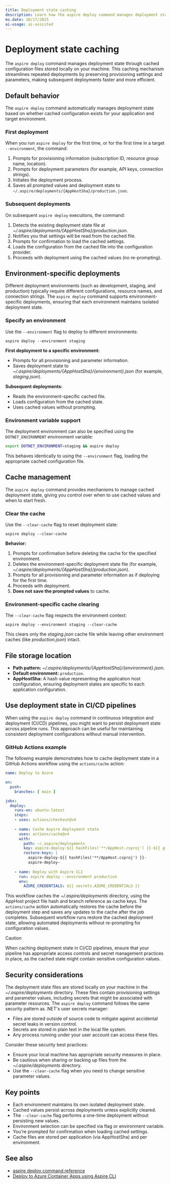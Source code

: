 ```yaml
---
title: Deployment state caching
description: Learn how the aspire deploy command manages deployment state through cached configuration files.
ms.date: 10/17/2025
ai-usage: ai-assisted
---
```


# Deployment state caching

The `aspire deploy` command manages deployment state through cached configuration files stored locally on your machine. This caching mechanism streamlines repeated deployments by preserving provisioning settings and parameters, making subsequent deployments faster and more efficient.

## Default behavior

The `aspire deploy` command automatically manages deployment state based on whether cached configuration exists for your application and target environment.

### First deployment

When you run `aspire deploy` for the first time, or for the first time in a target `--environment`, the command:

1. Prompts for provisioning information (subscription ID, resource group name, location).
1. Prompts for deployment parameters (for example, API keys, connection strings).
1. Initiates the deployment process.
1. Saves all prompted values and deployment state to `~/.aspire/deployments/{AppHostSha}/production.json`.

### Subsequent deployments

On subsequent `aspire deploy` executions, the command:

1. Detects the existing deployment state file at _~/.aspire/deployments/{AppHostSha}/production.json_.
1. Notifies you that settings will be read from the cached file.
1. Prompts for confirmation to load the cached settings.
1. Loads the configuration from the cached file into the configuration provider.
1. Proceeds with deployment using the cached values (no re-prompting).

## Environment-specific deployments

Different deployment environments (such as development, staging, and production) typically require different configurations, resource names, and connection strings. The `aspire deploy` command supports environment-specific deployments, ensuring that each environment maintains isolated deployment state.

### Specify an environment

Use the `--environment` flag to deploy to different environments:

```Aspire
aspire deploy --environment staging
```

**First deployment to a specific environment:**

- Prompts for all provisioning and parameter information.
- Saves deployment state to _~/.aspire/deployments/{AppHostSha}/{environment}.json_ (for example, _staging.json_).

**Subsequent deployments:**

- Reads the environment-specific cached file.
- Loads configuration from the cached state.
- Uses cached values without prompting.

### Environment variable support

The deployment environment can also be specified using the `DOTNET_ENVIRONMENT` environment variable:

```bash
export DOTNET_ENVIRONMENT=staging && aspire deploy
```

This behaves identically to using the `--environment` flag, loading the appropriate cached configuration file.

## Cache management

The `aspire deploy` command provides mechanisms to manage cached deployment state, giving you control over when to use cached values and when to start fresh.

### Clear the cache

Use the `--clear-cache` flag to reset deployment state:

```Aspire
aspire deploy --clear-cache
```

**Behavior:**

1. Prompts for confirmation before deleting the cache for the specified environment.
1. Deletes the environment-specific deployment state file (for example, _~/.aspire/deployments/{AppHostSha}/production.json_).
1. Prompts for all provisioning and parameter information as if deploying for the first time.
1. Proceeds with deployment.
1. **Does not save the prompted values** to cache.

### Environment-specific cache clearing

The `--clear-cache` flag respects the environment context:

```Aspire
aspire deploy --environment staging --clear-cache
```

This clears only the _staging.json_ cache file while leaving other environment caches (like _production.json_) intact.

## File storage location

- **Path pattern:** _~/.aspire/deployments/{AppHostSha}/{environment}.json_.
- **Default environment:** `production`.
- **AppHostSha:** A hash value representing the application host configuration, ensuring deployment states are specific to each application configuration.

## Use deployment state in CI/CD pipelines

When using the `aspire deploy` command in continuous integration and deployment (CI/CD) pipelines, you might want to persist deployment state across pipeline runs. This approach can be useful for maintaining consistent deployment configurations without manual intervention.

### GitHub Actions example

The following example demonstrates how to cache deployment state in a GitHub Actions workflow using the `actions/cache` action:

```yaml
name: Deploy to Azure

on:
  push:
    branches: [ main ]

jobs:
  deploy:
    runs-on: ubuntu-latest
    steps:
    - uses: actions/checkout@v4
    
    - name: Cache Aspire deployment state
      uses: actions/cache@v4
      with:
        path: ~/.aspire/deployments
        key: aspire-deploy-${{ hashFiles('**/AppHost.csproj') }}-${{ github.ref }}
        restore-keys: |
          aspire-deploy-${{ hashFiles('**/AppHost.csproj') }}-
          aspire-deploy-
    
    - name: Deploy with Aspire CLI
      run: aspire deploy --environment production
      env:
        AZURE_CREDENTIALS: ${{ secrets.AZURE_CREDENTIALS }}
```

This workflow caches the _~/.aspire/deployments_ directory, using the AppHost project file hash and branch reference as cache keys. The `actions/cache` action automatically restores the cache before the deployment step and saves any updates to the cache after the job completes. Subsequent workflow runs restore the cached deployment state, allowing automated deployments without re-prompting for configuration values.

> [!CAUTION]
> When caching deployment state in CI/CD pipelines, ensure that your pipeline has appropriate access controls and secret management practices in place, as the cached state might contain sensitive configuration values.

## Security considerations

The deployment state files are stored locally on your machine in the _~/.aspire/deployments_ directory. These files contain provisioning settings and parameter values, including secrets that might be associated with parameter resources. The `aspire deploy` command follows the same security pattern as .NET's user secrets manager:

- Files are stored outside of source code to mitigate against accidental secret leaks in version control.
- Secrets are stored in plain text in the local file system.
- Any process running under your user account can access these files.

Consider these security best practices:

- Ensure your local machine has appropriate security measures in place.
- Be cautious when sharing or backing up files from the _~/.aspire/deployments_ directory.
- Use the `--clear-cache` flag when you need to change sensitive parameter values.

## Key points

- Each environment maintains its own isolated deployment state.
- Cached values persist across deployments unless explicitly cleared.
- The `--clear-cache` flag performs a one-time deployment without persisting new values.
- Environment selection can be specified via flag or environment variable.
- You're prompted for confirmation when loading cached settings.
- Cache files are stored per application (via AppHostSha) and per environment.

## See also

- [aspire deploy command reference](../cli-reference/aspire-deploy.md)
- [Deploy to Azure Container Apps using Aspire CLI](aspire-deploy/aca-deployment-aspire-cli.md)
